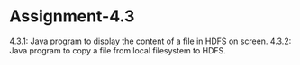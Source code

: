 # Assignment-4.3
4.3.1:
Java program to display the content of a file in HDFS on screen.
4.3.2:
Java program to copy a file from local filesystem to HDFS. 
